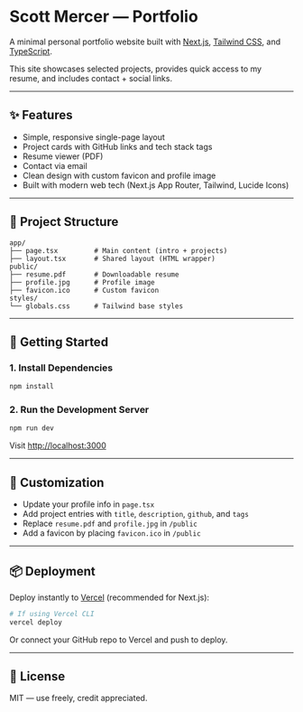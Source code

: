 # Scott Mercer — Portfolio

A minimal personal portfolio website built with [Next.js](https://nextjs.org/), [Tailwind CSS](https://tailwindcss.com/), and [TypeScript](https://www.typescriptlang.org/).

This site showcases selected projects, provides quick access to my resume, and includes contact + social links.

---

## ✨ Features

- Simple, responsive single-page layout  
- Project cards with GitHub links and tech stack tags  
- Resume viewer (PDF)  
- Contact via email  
- Clean design with custom favicon and profile image  
- Built with modern web tech (Next.js App Router, Tailwind, Lucide Icons)

---

## 📂 Project Structure

```
app/
├── page.tsx         # Main content (intro + projects)
├── layout.tsx       # Shared layout (HTML wrapper)
public/
├── resume.pdf       # Downloadable resume
├── profile.jpg      # Profile image
├── favicon.ico      # Custom favicon
styles/
└── globals.css      # Tailwind base styles
```

---

## 🚀 Getting Started

### 1. Install Dependencies

```bash
npm install
```

### 2. Run the Development Server

```bash
npm run dev
```

Visit [http://localhost:3000](http://localhost:3000)

---

## 🔧 Customization

- Update your profile info in `page.tsx`
- Add project entries with `title`, `description`, `github`, and `tags`
- Replace `resume.pdf` and `profile.jpg` in `/public`
- Add a favicon by placing `favicon.ico` in `/public`

---

## 📦 Deployment

Deploy instantly to [Vercel](https://vercel.com) (recommended for Next.js):

```bash
# If using Vercel CLI
vercel deploy
```

Or connect your GitHub repo to Vercel and push to deploy.

---

## 📄 License

MIT — use freely, credit appreciated.
